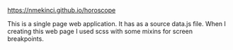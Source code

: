 https://nmekinci.github.io/horoscope

This is a single page web application. It has as a source data.js file. 
When I creating this web page I used scss with some mixins for screen breakpoints. 



